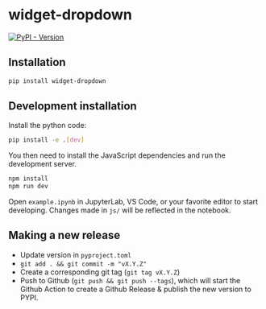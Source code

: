 # widget-dropdown

[![PyPI - Version](https://img.shields.io/pypi/v/widget-dropdown?color=4CC61E)](https://pypi.org/project/widget-dropdown/)

## Installation

```sh
pip install widget-dropdown
```

## Development installation

Install the python code:

```sh
pip install -e .[dev]
```

You then need to install the JavaScript dependencies and run the development server.

```sh
npm install
npm run dev
```

Open `example.ipynb` in JupyterLab, VS Code, or your favorite editor
to start developing. Changes made in `js/` will be reflected
in the notebook.

## Making a new release

- Update version in `pyproject.toml`
- `git add . && git commit -m "vX.Y.Z"`
- Create a corresponding git tag (`git tag vX.Y.Z`)
- Push to Github (`git push && git push --tags`), which will start the Github Action to create a Github Release & publish the new version to PYPI.
